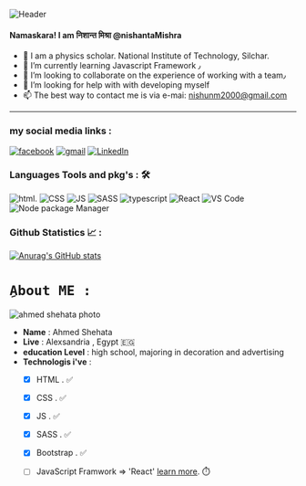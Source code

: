 ![Header](https://media.giphy.com/media/jY5WsA0qpJJXq/giphy.gif)


#### Namaskara! I am निशान्त मिश्रा @nishantaMishra 

- 🔭 I am a physics scholar. National Institute of Technology, Silchar.
- 🌱 I’m currently learning Javascript Framework ٫
- 👯 I’m looking to collaborate on the experience of working with a team٫
- 🤔 I’m looking for help with with developing myself
- 📫 The best way to contact me is via e-mai: nishunm2000@gmail.com

<hr/>

### my social media links :
[![facebook](https://img.shields.io/badge/Facebook-1877F2?style=for-the-badge&logo=facebook&logoColor=white)](https://www.facebook.com/MidoEsquire)
[![gmail](https://img.shields.io/badge/-GMAIL-D14836?style=for-the-badge&logo=gmail&logoColor=white)](mailto:ahmedshehataq98@gmail.com)
[![LinkedIn](https://img.shields.io/badge/-LINKEDIN-0077B5?style=for-the-badge&logo=linkedin&logoColor=white)](https://l.facebook.com/l.php?u=https%3A%2F%2Flinkedin.com%2Fin%2F%25E0%25A4%25A8%25E0%25A4%25BF%25E0%25A4%25B6%25E0%25A4%25BE%25E0%25A4%25A8%25E0%25A5%258D%25E0%25A4%25A4-%25E0%25A4%25AE%25E0%25A4%25BF%25E0%25A4%25B6%25E0%25A5%258D%25E0%25A4%25B0%25E0%25A4%25BE%3Ffbclid%3DIwAR1wH0_o6OweHpAGyBDjZhU9wWCLER40-yUssC6GtDjFmw8qMBleIY_XOzs&h=AT1jGZ0vhFGVzIIIX2nf799oYA4zJtQI8a3cqqsnkpKETud6M2QLj8iSptVLqO9ctm2xMxRY3-4VyJ5SOIYvi1EjXGZbvOcwiHwbi_6dLFpLMgX4SKekLvuixlf_)




### Languages Tools and pkg's : 🛠
![html](https://img.shields.io/badge/HTML5-E34F26?style=for-the-badge&logo=html5&logoColor=white).
![CSS](https://img.shields.io/badge/CSS3-1572B6?style=for-the-badge&logo=css3&logoColor=white)
![JS](https://img.shields.io/badge/JavaScript-323330?style=for-the-badge&logo=javascript&logoColor=F7DF1E)
![SASS](https://img.shields.io/badge/CSS3-1572B6?style=for-the-badge&logo=css3&logoColor=white)
![typescript](https://img.shields.io/badge/TypeScript-007ACC?style=for-the-badge&logo=typescript&logoColor=white)
![React](https://img.shields.io/badge/React-20232A?style=for-the-badge&logo=react&logoColor=61DAFB)
![VS Code](https://img.shields.io/badge/Visual_Studio_Code-0078D4?style=for-the-badge&logo=visual%20studio%20code&logoColor=white)
![Node package Manager](https://img.shields.io/badge/npm-CB3837?style=for-the-badge&logo=npm&logoColor=white)




### Github Statistics 📈 :

[![Anurag's GitHub stats](https://github-readme-stats.vercel.app/api?username=AhmedShehata98)](https://github.com/AhmedShehata98/github-readme-stats)



# `ِAbout ME :`


![ahmed shehata photo](https://avatars.githubusercontent.com/u/11885072?s=400&u=2b956372d2615ca40c2d49390b2c5a5e7511b2a7&v=4)

- **Name** : Ahmed Shehata
- **Live** : Alexsandria , Egypt :egypt:
- **education Level** : high school, majoring in decoration and advertising
- **Technologis i've** : 
  - [x] HTML . :white_check_mark:
  - [x] CSS .  :white_check_mark:
  - [x] JS .   :white_check_mark:
  - [x] SASS . :white_check_mark:
  - [x] Bootstrap .  :white_check_mark:
  - [ ] JavaScript Framwork => 'React' [learn more](https://github.com/AhmedShehata98/react-learn-plan). :stopwatch:
  


<!--- Namaskara! I am निशान्त मिश्रा @nishantaMishra
- I am a physics scholar. National Institute of Technology, Silchar.

[Linkedin](https://www.linkedin.com/in/%E0%A4%A8%E0%A4%BF%E0%A4%B6%E0%A4%BE%E0%A4%A8%E0%A5%8D%E0%A4%A4-%E0%A4%AE%E0%A4%BF%E0%A4%B6%E0%A5%8D%E0%A4%B0%E0%A4%BE/)


<!--- 👀 I’m interested in ...
- 🌱 I’m currently learning ...
- 💞️ I’m looking to collaborate on ...
- 📫 How to reach me ... -->

<!---
nishantaMishra/nishantaMishra is a ✨ special ✨ repository because its `README.md` (this file) appears on your GitHub profile.
You can click the Preview link to take a look at your changes.
--->
